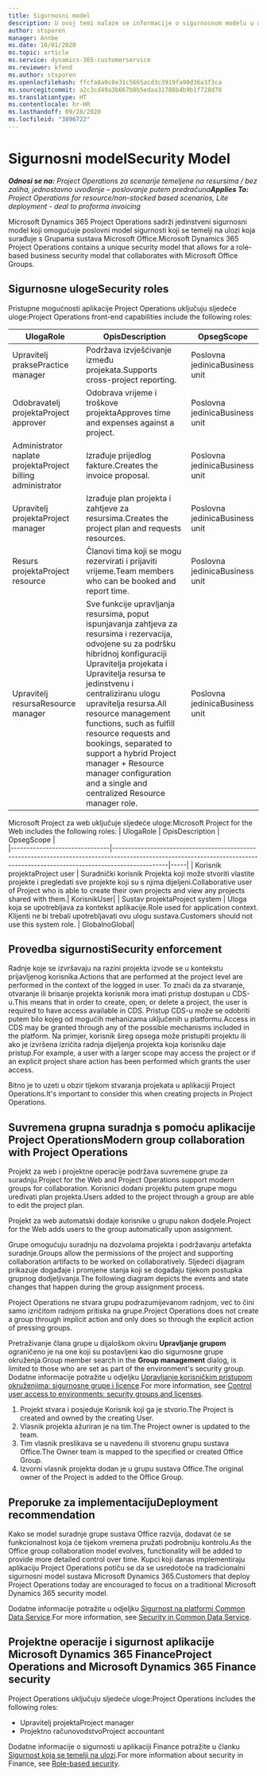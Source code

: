 ```yaml
---
title: Sigurnosni model
description: U ovoj temi nalaze se informacije o sigurnosnom modelu u aplikaciji Dynamics 365 Project Operations.
author: stsporen
manager: Annbe
ms.date: 10/01/2020
ms.topic: article
ms.service: dynamics-365-customerservice
ms.reviewer: kfend
ms.author: stsporen
ms.openlocfilehash: ffcfa8a9c8e31c5665acd3c3919fa90d36a3f3ca
ms.sourcegitcommit: a2c3cd49a3b667b8b5edaa31788b4b9b1f728d78
ms.translationtype: HT
ms.contentlocale: hr-HR
ms.lasthandoff: 09/28/2020
ms.locfileid: "3896722"
---
```

# <a name="security-model"></a><span data-ttu-id="b96bc-103">Sigurnosni model</span><span class="sxs-lookup"><span data-stu-id="b96bc-103">Security Model</span></span>

<span data-ttu-id="b96bc-104">_**Odnosi se na:** Project Operations za scenarije temeljene na resursima / bez zaliha, jednostavno uvođenje – poslovanje putem predračuna_</span><span class="sxs-lookup"><span data-stu-id="b96bc-104">_**Applies To:** Project Operations for resource/non-stocked based scenarios, Lite deployment - deal to proforma invoicing_</span></span>

<span data-ttu-id="b96bc-105">Microsoft Dynamics 365 Project Operations sadrži jedinstveni sigurnosni model koji omogućuje poslovni model sigurnosti koji se temelji na ulozi koja surađuje s Grupama sustava Microsoft Office.</span><span class="sxs-lookup"><span data-stu-id="b96bc-105">Microsoft Dynamics 365 Project Operations contains a unique security model that allows for a role-based business security model that collaborates with Microsoft Office Groups.</span></span> 


## <a name="security-roles"></a><span data-ttu-id="b96bc-106">Sigurnosne uloge</span><span class="sxs-lookup"><span data-stu-id="b96bc-106">Security roles</span></span>
<span data-ttu-id="b96bc-107">Pristupne mogućnosti aplikacije Project Operations uključuju sljedeće uloge:</span><span class="sxs-lookup"><span data-stu-id="b96bc-107">Project Operations front-end capabilities include the following roles:</span></span>

| <span data-ttu-id="b96bc-108">Uloga</span><span class="sxs-lookup"><span data-stu-id="b96bc-108">Role</span></span>                          | <span data-ttu-id="b96bc-109">Opis</span><span class="sxs-lookup"><span data-stu-id="b96bc-109">Description</span></span>                                                                                                                                                                 | <span data-ttu-id="b96bc-110">Opseg</span><span class="sxs-lookup"><span data-stu-id="b96bc-110">Scope</span></span> |
|-------------------------------|-----------------------------------------------------------------------------------------------------------------------------------------------------------------------------|------|
| <span data-ttu-id="b96bc-111">Upravitelj prakse</span><span class="sxs-lookup"><span data-stu-id="b96bc-111">Practice manager</span></span>              | <span data-ttu-id="b96bc-112">Podržava izvješćivanje između projekata.</span><span class="sxs-lookup"><span data-stu-id="b96bc-112">Supports cross-project reporting.</span></span>                                                                                                            | <span data-ttu-id="b96bc-113">Poslovna jedinica</span><span class="sxs-lookup"><span data-stu-id="b96bc-113">Business unit</span></span>              |
| <span data-ttu-id="b96bc-114">Odobravatelj projekta</span><span class="sxs-lookup"><span data-stu-id="b96bc-114">Project approver</span></span>              | <span data-ttu-id="b96bc-115">Odobrava vrijeme i troškove projekta</span><span class="sxs-lookup"><span data-stu-id="b96bc-115">Approves time and expenses against a project.</span></span>                                                                                                                              | <span data-ttu-id="b96bc-116">Poslovna jedinica</span><span class="sxs-lookup"><span data-stu-id="b96bc-116">Business unit</span></span> |
| <span data-ttu-id="b96bc-117">Administrator naplate projekta</span><span class="sxs-lookup"><span data-stu-id="b96bc-117">Project billing administrator</span></span> | <span data-ttu-id="b96bc-118">Izrađuje prijedlog fakture.</span><span class="sxs-lookup"><span data-stu-id="b96bc-118">Creates the invoice proposal.</span></span>                                                                                                                                                 | <span data-ttu-id="b96bc-119">Poslovna jedinica</span><span class="sxs-lookup"><span data-stu-id="b96bc-119">Business unit</span></span> |
| <span data-ttu-id="b96bc-120">Upravitelj projekta</span><span class="sxs-lookup"><span data-stu-id="b96bc-120">Project manager</span></span>               | <span data-ttu-id="b96bc-121">Izrađuje plan projekta i zahtjeve za resursima.</span><span class="sxs-lookup"><span data-stu-id="b96bc-121">Creates the project plan and requests resources.</span></span>                                                                                                                              | <span data-ttu-id="b96bc-122">Poslovna jedinica</span><span class="sxs-lookup"><span data-stu-id="b96bc-122">Business unit</span></span> |
| <span data-ttu-id="b96bc-123">Resurs projekta</span><span class="sxs-lookup"><span data-stu-id="b96bc-123">Project resource</span></span>              | <span data-ttu-id="b96bc-124">Članovi tima koji se mogu rezervirati i prijaviti vrijeme.</span><span class="sxs-lookup"><span data-stu-id="b96bc-124">Team members who can be booked and report time.</span></span>                                                                                                          | <span data-ttu-id="b96bc-125">Poslovna jedinica</span><span class="sxs-lookup"><span data-stu-id="b96bc-125">Business unit</span></span>|
| <span data-ttu-id="b96bc-126">Upravitelj resursa</span><span class="sxs-lookup"><span data-stu-id="b96bc-126">Resource manager</span></span>              | <span data-ttu-id="b96bc-127">Sve funkcije upravljanja resursima, poput ispunjavanja zahtjeva za resursima i rezervacija, odvojene su za podršku hibridnoj konfiguraciji Upravitelja projekata i Upravitelja resursa te jedinstvenu i centraliziranu ulogu upravitelja resursa.</span><span class="sxs-lookup"><span data-stu-id="b96bc-127">All resource management functions, such as fulfill resource requests and bookings, separated to support a hybrid Project manager + Resource manager configuration and a single and centralized Resource manager role.</span></span> | <span data-ttu-id="b96bc-128">Poslovna jedinica</span><span class="sxs-lookup"><span data-stu-id="b96bc-128">Business unit</span></span> |


<span data-ttu-id="b96bc-129">Microsoft Project za web uključuje sljedeće uloge:</span><span class="sxs-lookup"><span data-stu-id="b96bc-129">Microsoft Project for the Web includes the following roles:</span></span>
| <span data-ttu-id="b96bc-130">Uloga</span><span class="sxs-lookup"><span data-stu-id="b96bc-130">Role</span></span>                          | <span data-ttu-id="b96bc-131">Opis</span><span class="sxs-lookup"><span data-stu-id="b96bc-131">Description</span></span>                                                                                                          | <span data-ttu-id="b96bc-132">Opseg</span><span class="sxs-lookup"><span data-stu-id="b96bc-132">Scope</span></span> |                                                       
|-------------------------------|-----------------------------------------------------------------------------------------------------------------------------------------------------------------------------|-----|
| <span data-ttu-id="b96bc-133">Korisnik projekta</span><span class="sxs-lookup"><span data-stu-id="b96bc-133">Project user</span></span> | <span data-ttu-id="b96bc-134">Suradnički korisnik Projekta koji može stvoriti vlastite projekte i pregledati sve projekte koji su s njima dijeljeni.</span><span class="sxs-lookup"><span data-stu-id="b96bc-134">Collaborative user of Project who is able to create their own projects and view any projects shared with them.</span></span>| <span data-ttu-id="b96bc-135">Korisnik</span><span class="sxs-lookup"><span data-stu-id="b96bc-135">User</span></span>|
| <span data-ttu-id="b96bc-136">Sustav projekta</span><span class="sxs-lookup"><span data-stu-id="b96bc-136">Project system</span></span> | <span data-ttu-id="b96bc-137">Uloga koja se upotrebljava za kontekst aplikacije.</span><span class="sxs-lookup"><span data-stu-id="b96bc-137">Role used for application context.</span></span> <span data-ttu-id="b96bc-138">Klijenti ne bi trebali upotrebljavati ovu ulogu sustava.</span><span class="sxs-lookup"><span data-stu-id="b96bc-138">Customers should not use this system role.</span></span> | <span data-ttu-id="b96bc-139">Globalno</span><span class="sxs-lookup"><span data-stu-id="b96bc-139">Global</span></span>|

## <a name="security-enforcement"></a><span data-ttu-id="b96bc-140">Provedba sigurnosti</span><span class="sxs-lookup"><span data-stu-id="b96bc-140">Security enforcement</span></span>
<span data-ttu-id="b96bc-141">Radnje koje se izvršavaju na razini projekta izvode se u kontekstu prijavljenog korisnika.</span><span class="sxs-lookup"><span data-stu-id="b96bc-141">Actions that are performed at the project level are performed in the context of the logged in user.</span></span> <span data-ttu-id="b96bc-142">To znači da za stvaranje, otvaranje ili brisanje projekta korisnik mora imati pristup dostupan u CDS-u.</span><span class="sxs-lookup"><span data-stu-id="b96bc-142">This means that in order to create, open, or delete a project, the user is required to have access available in CDS.</span></span> <span data-ttu-id="b96bc-143">Pristup CDS-u može se odobriti putem bilo kojeg od mogućih mehanizama uključenih u platformu.</span><span class="sxs-lookup"><span data-stu-id="b96bc-143">Access in CDS may be granted through any of the possible mechanisms included in the platform.</span></span> <span data-ttu-id="b96bc-144">Na primjer, korisnik šireg opsega može pristupiti projektu ili ako je izvršena izričita radnja dijeljenja projekta koja korisniku daje pristup.</span><span class="sxs-lookup"><span data-stu-id="b96bc-144">For example, a user with a larger scope may access the project or if an explicit project share action has been performed which grants the user access.</span></span>

<span data-ttu-id="b96bc-145">Bitno je to uzeti u obzir tijekom stvaranja projekata u aplikaciji Project Operations.</span><span class="sxs-lookup"><span data-stu-id="b96bc-145">It's important to consider this when creating projects in Project Operations.</span></span>

## <a name="modern-group-collaboration-with-project-operations"></a><span data-ttu-id="b96bc-146">Suvremena grupna suradnja s pomoću aplikacije Project Operations</span><span class="sxs-lookup"><span data-stu-id="b96bc-146">Modern group collaboration with Project Operations</span></span>
<span data-ttu-id="b96bc-147">Projekt za web i projektne operacije podržava suvremene grupe za suradnju.</span><span class="sxs-lookup"><span data-stu-id="b96bc-147">Project for the Web and Project Operations support modern groups for collaboration.</span></span> <span data-ttu-id="b96bc-148">Korisnici dodani projektu putem grupe mogu uređivati plan projekta.</span><span class="sxs-lookup"><span data-stu-id="b96bc-148">Users added to the project through a group are able to edit the project plan.</span></span>

<span data-ttu-id="b96bc-149">Projekt za web automatski dodaje korisnike u grupu nakon dodjele.</span><span class="sxs-lookup"><span data-stu-id="b96bc-149">Project for the Web adds users to the group automatically upon assignment.</span></span>

<span data-ttu-id="b96bc-150">Grupe omogućuju suradnju na dozvolama projekta i podržavanju artefakta suradnje.</span><span class="sxs-lookup"><span data-stu-id="b96bc-150">Groups allow the permissions of the project and supporting collaboration artifacts to be worked on collaboratively.</span></span> <span data-ttu-id="b96bc-151">Sljedeći dijagram prikazuje događaje i promjene stanja koji se događaju tijekom postupka grupnog dodjeljivanja.</span><span class="sxs-lookup"><span data-stu-id="b96bc-151">The following diagram depicts the events and state changes that happen during the group assignment process.</span></span>

<span data-ttu-id="b96bc-152">Project Operations ne stvara grupu podrazumijevanom radnjom, već to čini samo izričitom radnjom pritiska na grupe.</span><span class="sxs-lookup"><span data-stu-id="b96bc-152">Project Operations does not create a group through implicit action and only does so through the explicit action of pressing groups.</span></span>

<span data-ttu-id="b96bc-153">Pretraživanje člana grupe u dijaloškom okviru **Upravljanje grupom** ograničeno je na one koji su postavljeni kao dio sigurnosne grupe okruženja.</span><span class="sxs-lookup"><span data-stu-id="b96bc-153">Group member search in the **Group management** dialog, is limited to those who are set as part of the environment's security group.</span></span> <span data-ttu-id="b96bc-154">Dodatne informacije potražite u odjeljku [Upravljanje korisničkim pristupom okruženjima: sigurnosne grupe i licence](https://docs.microsoft.com/power-platform/admin/control-user-access).</span><span class="sxs-lookup"><span data-stu-id="b96bc-154">For more information, see [Control user access to environments: security groups and licenses](https://docs.microsoft.com/power-platform/admin/control-user-access).</span></span>

1. <span data-ttu-id="b96bc-155">Projekt stvara i posjeduje Korisnik koji ga je stvorio.</span><span class="sxs-lookup"><span data-stu-id="b96bc-155">The Project is created and owned by the creating User.</span></span>
2. <span data-ttu-id="b96bc-156">Vlasnik projekta ažuriran je na tim.</span><span class="sxs-lookup"><span data-stu-id="b96bc-156">The Project owner is updated to the team.</span></span>
3. <span data-ttu-id="b96bc-157">Tim vlasnik preslikava se u navedenu ili stvorenu grupu sustava Office.</span><span class="sxs-lookup"><span data-stu-id="b96bc-157">The Owner team is mapped to the specified or created Office Group.</span></span>
4. <span data-ttu-id="b96bc-158">Izvorni vlasnik projekta dodan je u grupu sustava Office.</span><span class="sxs-lookup"><span data-stu-id="b96bc-158">The original owner of the Project is added to the Office Group.</span></span>

## <a name="deployment-recommendation"></a><span data-ttu-id="b96bc-159">Preporuke za implementaciju</span><span class="sxs-lookup"><span data-stu-id="b96bc-159">Deployment recommendation</span></span>
<span data-ttu-id="b96bc-160">Kako se model suradnje grupe sustava Office razvija, dodavat će se funkcionalnost koja će tijekom vremena pružati podrobniju kontrolu.</span><span class="sxs-lookup"><span data-stu-id="b96bc-160">As the Office group collaboration model evolves, functionality will be added to provide more detailed control over time.</span></span> <span data-ttu-id="b96bc-161">Kupci koji danas implementiraju aplikaciju Project Operations potiču se da se usredotoče na tradicionalni sigurnosni model sustava Microsoft Dynamics 365.</span><span class="sxs-lookup"><span data-stu-id="b96bc-161">Customers that deploy Project Operations today are encouraged to focus on a traditional Microsoft Dynamics 365 security model.</span></span>

<span data-ttu-id="b96bc-162">Dodatne informacije potražite u odjeljku [Sigurnost na platformi Common Data Service](https://docs.microsoft.com/power-platform/admin/wp-security).</span><span class="sxs-lookup"><span data-stu-id="b96bc-162">For more information, see [Security in Common Data Service](https://docs.microsoft.com/power-platform/admin/wp-security).</span></span>

## <a name="project-operations-and-microsoft-dynamics-365-finance-security"></a><span data-ttu-id="b96bc-163">Projektne operacije i sigurnost aplikacije Microsoft Dynamics 365 Finance</span><span class="sxs-lookup"><span data-stu-id="b96bc-163">Project Operations and Microsoft Dynamics 365 Finance security</span></span>
<span data-ttu-id="b96bc-164">Project Operations uključuju sljedeće uloge:</span><span class="sxs-lookup"><span data-stu-id="b96bc-164">Project Operations includes the following roles:</span></span>

- <span data-ttu-id="b96bc-165">Upravitelj projekta</span><span class="sxs-lookup"><span data-stu-id="b96bc-165">Project manager</span></span>
- <span data-ttu-id="b96bc-166">Projektno računovodstvo</span><span class="sxs-lookup"><span data-stu-id="b96bc-166">Project accountant</span></span>

<span data-ttu-id="b96bc-167">Dodatne informacije o sigurnosti u aplikaciji Finance potražite u članku [Sigurnost koja se temelji na ulozi](https://docs.microsoft.com/dynamics365/fin-ops-core/dev-itpro/sysadmin/role-based-security).</span><span class="sxs-lookup"><span data-stu-id="b96bc-167">For more information about security in Finance, see [Role-based security](https://docs.microsoft.com/dynamics365/fin-ops-core/dev-itpro/sysadmin/role-based-security).</span></span>


